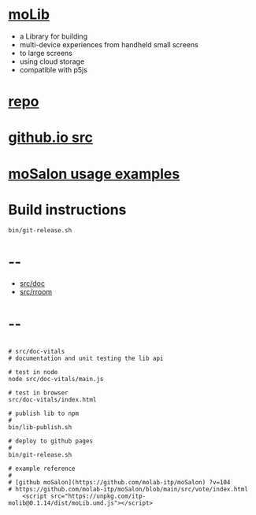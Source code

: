 # [moLib](https://github.com/molab-itp/moLib)

- a Library for building
- multi-device experiences from handheld small screens
- to large screens
- using cloud storage
- compatible with p5js

# [repo](https://github.com/molab-itp/moLib)

# [github.io src](https://molab-itp.github.io/moLib/?v=104)

# [moSalon usage examples](https://github.com/molab-itp/moSalon)

# Build instructions

```
bin/git-release.sh
```

# --

- [src/doc](src/doc)
- [src/rroom](src/rroom)

# --

```

# src/doc-vitals
# documentation and unit testing the lib api

# test in node
node src/doc-vitals/main.js

# test in browser
src/doc-vitals/index.html

# publish lib to npm
#
bin/lib-publish.sh

# deploy to github pages
#
bin/git-release.sh

# example reference
#
# [github moSalon](https://github.com/molab-itp/moSalon) ?v=104
# https://github.com/molab-itp/moSalon/blob/main/src/vote/index.html
    <script src="https://unpkg.com/itp-molib@0.1.14/dist/moLib.umd.js"></script>


```
